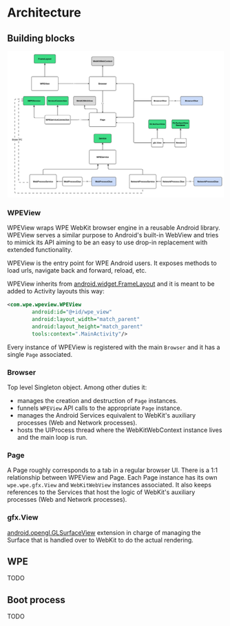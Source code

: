 # Architecture

## Building blocks

![high_level_design.png](./images/high_level_design.png)

### WPEView
WPEView wraps WPE WebKit browser engine in a reusable Android library.
WPEView serves a similar purpose to Android's built-in WebView and tries to mimick its API aiming
to be an easy to use drop-in replacement with extended functionality.

WPEView is the entry point for WPE Android users. It exposes methods to load urls, navigate back
and forward, reload, etc.

WPEView inherits from [android.widget.FrameLayout](https://developer.android.com/reference/kotlin/android/widget/FrameLayout)
and it is meant to be added to Activity layouts this way:

```xml
<com.wpe.wpeview.WPEView
        android:id="@+id/wpe_view"
        android:layout_width="match_parent"
        android:layout_height="match_parent"
        tools:context=".MainActivity"/>
```

Every instance of WPEView is registered with the main `Browser` and it has a single `Page` associated.

### Browser
Top level Singleton object. Among other duties it:

- manages the creation and destruction of `Page` instances.
- funnels `WPEView` API calls to the appropriate `Page` instance.
- manages the Android Services equivalent to WebKit's auxiliary processes (Web and Network processes).
- hosts the UIProcess thread where the WebKitWebContext instance lives and the main loop is run.

### Page
A Page roughly corresponds to a tab in a regular browser UI.
There is a 1:1 relationship between WPEView and Page.
Each Page instance has its own `wpe.wpe.gfx.View` and `WebKitWebView` instances associated.
It also keeps references to the Services that host the logic of WebKit's auxiliary
processes (Web and Network processes).

### gfx.View
[android.opengl.GLSurfaceView](https://developer.android.com/reference/android/opengl/GLSurfaceView?hl=en)
extension in charge of managing the Surface that is handled over to WebKit to do the actual rendering.

## WPE

TODO

## Boot process

TODO

